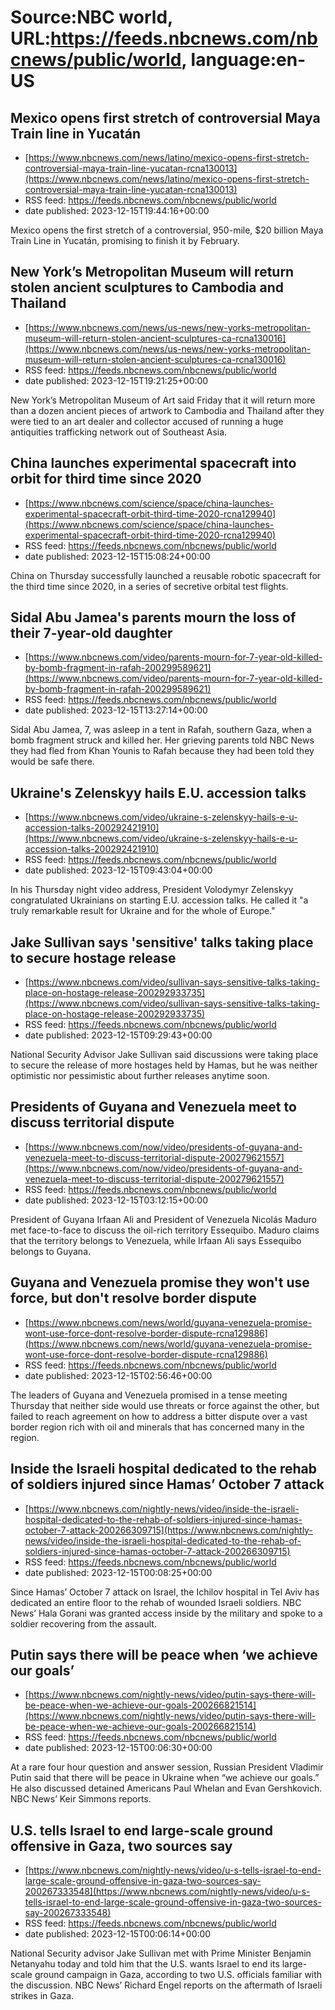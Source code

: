 # Source:NBC world, URL:https://feeds.nbcnews.com/nbcnews/public/world, language:en-US

## Mexico opens first stretch of controversial Maya Train line in Yucatán
 - [https://www.nbcnews.com/news/latino/mexico-opens-first-stretch-controversial-maya-train-line-yucatan-rcna130013](https://www.nbcnews.com/news/latino/mexico-opens-first-stretch-controversial-maya-train-line-yucatan-rcna130013)
 - RSS feed: https://feeds.nbcnews.com/nbcnews/public/world
 - date published: 2023-12-15T19:44:16+00:00

Mexico opens the first stretch of a controversial, 950-mile, $20 billion Maya Train Line in Yucatán, promising to finish it by February.

## New York’s Metropolitan Museum will return stolen ancient sculptures to Cambodia and Thailand
 - [https://www.nbcnews.com/news/us-news/new-yorks-metropolitan-museum-will-return-stolen-ancient-sculptures-ca-rcna130016](https://www.nbcnews.com/news/us-news/new-yorks-metropolitan-museum-will-return-stolen-ancient-sculptures-ca-rcna130016)
 - RSS feed: https://feeds.nbcnews.com/nbcnews/public/world
 - date published: 2023-12-15T19:21:25+00:00

New York’s Metropolitan Museum of Art said Friday that it will return more than a dozen ancient pieces of artwork to Cambodia and Thailand after they were tied to an art dealer and collector accused of running a huge antiquities trafficking network out of Southeast Asia.

## China launches experimental spacecraft into orbit for third time since 2020
 - [https://www.nbcnews.com/science/space/china-launches-experimental-spacecraft-orbit-third-time-2020-rcna129940](https://www.nbcnews.com/science/space/china-launches-experimental-spacecraft-orbit-third-time-2020-rcna129940)
 - RSS feed: https://feeds.nbcnews.com/nbcnews/public/world
 - date published: 2023-12-15T15:08:24+00:00

China on Thursday successfully launched a reusable robotic spacecraft for the third time since 2020, in a series of secretive orbital test flights.

## Sidal Abu Jamea's parents mourn the loss of their 7-year-old daughter
 - [https://www.nbcnews.com/video/parents-mourn-for-7-year-old-killed-by-bomb-fragment-in-rafah-200299589621](https://www.nbcnews.com/video/parents-mourn-for-7-year-old-killed-by-bomb-fragment-in-rafah-200299589621)
 - RSS feed: https://feeds.nbcnews.com/nbcnews/public/world
 - date published: 2023-12-15T13:27:14+00:00

Sidal Abu Jamea, 7, was asleep in a tent in Rafah, southern Gaza, when a bomb fragment struck and killed her. Her grieving parents told NBC News they had fled from Khan Younis to Rafah because they had been told they would be safe there.

## Ukraine's Zelenskyy hails E.U. accession talks
 - [https://www.nbcnews.com/video/ukraine-s-zelenskyy-hails-e-u-accession-talks-200292421910](https://www.nbcnews.com/video/ukraine-s-zelenskyy-hails-e-u-accession-talks-200292421910)
 - RSS feed: https://feeds.nbcnews.com/nbcnews/public/world
 - date published: 2023-12-15T09:43:04+00:00

In his Thursday night video address, President Volodymyr Zelenskyy congratulated Ukrainians on starting E.U. accession talks. He called it "a truly remarkable result for Ukraine and for the whole of Europe."

## Jake Sullivan says 'sensitive' talks taking place to secure hostage release
 - [https://www.nbcnews.com/video/sullivan-says-sensitive-talks-taking-place-on-hostage-release-200292933735](https://www.nbcnews.com/video/sullivan-says-sensitive-talks-taking-place-on-hostage-release-200292933735)
 - RSS feed: https://feeds.nbcnews.com/nbcnews/public/world
 - date published: 2023-12-15T09:29:43+00:00

National Security Advisor Jake Sullivan said discussions were taking place to secure the release of more hostages held by Hamas, but he was neither optimistic nor pessimistic about further releases anytime soon.

## Presidents of Guyana and Venezuela meet to discuss territorial dispute
 - [https://www.nbcnews.com/now/video/presidents-of-guyana-and-venezuela-meet-to-discuss-territorial-dispute-200279621557](https://www.nbcnews.com/now/video/presidents-of-guyana-and-venezuela-meet-to-discuss-territorial-dispute-200279621557)
 - RSS feed: https://feeds.nbcnews.com/nbcnews/public/world
 - date published: 2023-12-15T03:12:15+00:00

President of Guyana Irfaan Ali and President of Venezuela Nicolás Maduro met face-to-face to discuss the oil-rich territory Essequibo. Maduro claims that the territory belongs to Venezuela, while Irfaan Ali says Essequibo belongs to Guyana.

## Guyana and Venezuela promise they won't use force, but don't resolve border dispute
 - [https://www.nbcnews.com/news/world/guyana-venezuela-promise-wont-use-force-dont-resolve-border-dispute-rcna129886](https://www.nbcnews.com/news/world/guyana-venezuela-promise-wont-use-force-dont-resolve-border-dispute-rcna129886)
 - RSS feed: https://feeds.nbcnews.com/nbcnews/public/world
 - date published: 2023-12-15T02:56:46+00:00

The leaders of Guyana and Venezuela promised in a tense meeting Thursday that neither side would use threats or force against the other, but failed to reach agreement on how to address a bitter dispute over a vast border region rich with oil and minerals that has concerned many in the region.

## Inside the Israeli hospital dedicated to the rehab of soldiers injured since Hamas’ October 7 attack
 - [https://www.nbcnews.com/nightly-news/video/inside-the-israeli-hospital-dedicated-to-the-rehab-of-soldiers-injured-since-hamas-october-7-attack-200266309715](https://www.nbcnews.com/nightly-news/video/inside-the-israeli-hospital-dedicated-to-the-rehab-of-soldiers-injured-since-hamas-october-7-attack-200266309715)
 - RSS feed: https://feeds.nbcnews.com/nbcnews/public/world
 - date published: 2023-12-15T00:08:25+00:00

Since Hamas’ October 7 attack on Israel, the Ichilov hospital in Tel Aviv has dedicated an entire floor to the rehab of wounded Israeli soldiers. NBC News’ Hala Gorani was granted access inside by the military and spoke to a soldier recovering from the assault.

## Putin says there will be peace when ‘we achieve our goals’
 - [https://www.nbcnews.com/nightly-news/video/putin-says-there-will-be-peace-when-we-achieve-our-goals-200266821514](https://www.nbcnews.com/nightly-news/video/putin-says-there-will-be-peace-when-we-achieve-our-goals-200266821514)
 - RSS feed: https://feeds.nbcnews.com/nbcnews/public/world
 - date published: 2023-12-15T00:06:30+00:00

At a rare four hour question and answer session, Russian President Vladimir Putin said that there will be peace in Ukraine when “we achieve our goals.” He also discussed detained Americans Paul Whelan and Evan Gershkovich. NBC News’ Keir Simmons reports.

## U.S. tells Israel to end large-scale ground offensive in Gaza, two sources say
 - [https://www.nbcnews.com/nightly-news/video/u-s-tells-israel-to-end-large-scale-ground-offensive-in-gaza-two-sources-say-200267333548](https://www.nbcnews.com/nightly-news/video/u-s-tells-israel-to-end-large-scale-ground-offensive-in-gaza-two-sources-say-200267333548)
 - RSS feed: https://feeds.nbcnews.com/nbcnews/public/world
 - date published: 2023-12-15T00:06:14+00:00

National Security advisor Jake Sullivan met with Prime Minister Benjamin Netanyahu today and told him that the U.S. wants Israel to end its large-scale ground campaign in Gaza, according to two U.S. officials familiar with the discussion. NBC News’ Richard Engel reports on the aftermath of Israeli strikes in Gaza.

